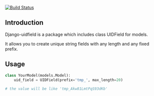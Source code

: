 [![Build Status](https://secure.travis-ci.org/ivelum/django-uidfield.png)](http://travis-ci.org/ivelum/django-uidfield)

Introduction
------------

Django-uidfield is a package which includes class UIDField for models.

It allows you to create unique string fields with any length and any fixed prefix.


Usage
-----
```python
class YourModel(models.Model):
    uid_field = UIDField(prefix='tmp_', max_length=20)
    
# the value will be like 'tmp_Akw81LmtPqS93dKb'
```
